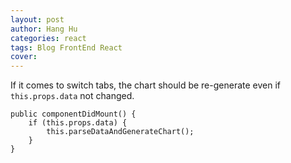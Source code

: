 ```yaml
---
layout: post
author: Hang Hu
categories: react
tags: Blog FrontEnd React 
cover: 
---
```


If it comes to switch tabs, the chart should be re-generate even if `this.props.data` not changed.

```
public componentDidMount() {
    if (this.props.data) {
        this.parseDataAndGenerateChart();
    }
}
```
